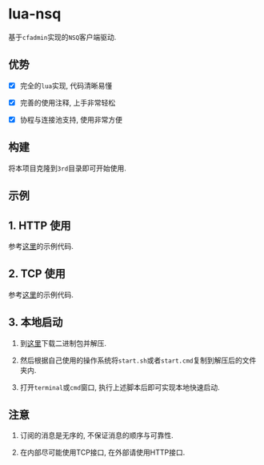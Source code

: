 # lua-nsq

  基于`cfadmin`实现的`NSQ`客户端驱动.

## 优势 

  - [x] 完全的`lua`实现, 代码清晰易懂

  - [x] 完善的使用注释, 上手非常轻松

  - [x] 协程与连接池支持, 使用非常方便
  

## 构建

  将本项目克隆到`3rd`目录即可开始使用.

## 示例

## 1. HTTP 使用

  参考[这里](https://github.com/CandyMi/lua-nsq/blob/master/test_api.lua)的示例代码.

## 2. TCP 使用

  参考[这里](https://github.com/CandyMi/lua-nsq/blob/master/test_mq.lua)的示例代码.
  
## 3. 本地启动

  1. 到[这里](https://github.com/nsqio/nsq/releases/latest)下载二进制包并解压.
  
  2. 然后根据自己使用的操作系统将`start.sh`或者`start.cmd`复制到解压后的文件夹内.

  3. 打开`terminal`或`cmd`窗口, 执行上述脚本后即可实现本地快速启动.

## 注意

  1. 订阅的消息是无序的, 不保证消息的顺序与可靠性.

  2. 在内部尽可能使用TCP接口, 在外部请使用HTTP接口.

